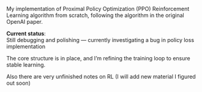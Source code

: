 
My implementation of Proximal Policy Optimization (PPO) Reinforcement Learning algorithm from scratch, following the algorithm in the original OpenAI paper.

**Current status**:  
Still debugging and polishing — currently investigating a bug in policy loss implementation

The core structure is in place, and I’m refining the training loop to ensure stable learning.

Also there are very unfinished notes on RL (I will add new material I figured out soon)
